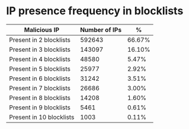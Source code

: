 # IP presence frequency in blocklists
| Malicious IP | Number of IPs | % |
|----|----|----|
| Present in 2 blocklists | 592643 | 66.67% |
| Present in 3 blocklists | 143097 | 16.10% |
| Present in 4 blocklists | 48580 | 5.47% |
| Present in 5 blocklists | 25977 | 2.92% |
| Present in 6 blocklists | 31242 | 3.51% |
| Present in 7 blocklists | 26686 | 3.00% |
| Present in 8 blocklists | 14208 | 1.60% |
| Present in 9 blocklists | 5461 | 0.61% |
| Present in 10 blocklists | 1003 | 0.11% |
